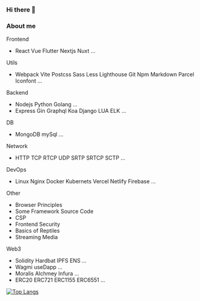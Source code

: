 ### Hi there 👋

### About me

Frontend
- React Vue Flutter Nextjs Nuxt ...


Utils
- Webpack Vite Postcss Sass Less Lighthouse Git Npm Markdown Parcel Iconfont ...


Backend
- Nodejs Python Golang ...
- Express Gin Graphql Koa Django LUA ELK ...


DB
- MongoDB mySql ...


Network
- HTTP TCP RTCP UDP SRTP SRTCP SCTP ...


DevOps
- Linux Nginx Docker Kubernets Vercel Netlify Firebase ...


Other
- Browser Principles
- Some Framework Source Code
- CSP
- Frontend Security
- Basics of Reptiles
- Streaming Media

Web3
- Solidity Hardbat IPFS ENS ...
- Wagmi useDapp ...
- Moralis Alchmey Infura ...
- ERC20 ERC721 ERC1155 ERC6551 ...


[![Top Langs](https://github-readme-stats.vercel.app/api/top-langs/?username=upeartaker&layout=compact&count_private=true)](https://github.com/anuraghazra/github-readme-stats)
